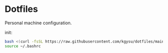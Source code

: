 # Dotfiles

Personal machine configuration.


init:

```bash
bash <(curl -fsSL https://raw.githubusercontent.com/kgysu/dotfiles/main/init.sh)
source ~/.bashrc
```


